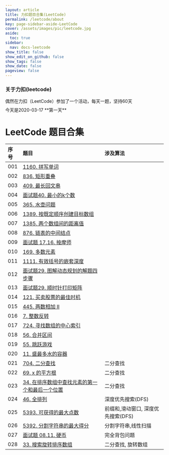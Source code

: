 ```yaml
---
layout: article
title: 力扣题目合集(LeetCode)
permalink: /leetcode/about
key: page-sidebar-aside-LeetCode
cover: /assets/images/pic/leetcode.jpg
aside:
  toc: true
sidebar:
  nav: docs-leetcode
show_title: false
show_edit_on_github: false
show_tags: false
show_date: false
pageview: false
---
```

<style>
  .hero-example p {
    margin: .5rem 0;
  }
  .hero-example--height {
    height: 500px;
  }
  .hero-fill-example {
    background-color: #ccc;
  }
  .hero-fill-example--dark {
    background-color: #123;
  }
  .hero-bg-image-example {
    background-image: url("/docs/assets/images/cover1.jpg");
  }
  .hero-bg-image-example--linear-gradient {
    background-image: linear-gradient(135deg, rgba(255, 69, 0, .5), rgba(255, 197, 0, .2)), url("/docs/assets/images/cover1.jpg");
  }
</style>

<div class="hero hero-example hero--dark hero-bg-image-example my-3">
  <div class="hero__content">
    <h3>关于力扣(leetcode)</h3>
    <p>偶然在力扣（LeetCode）参加了一个活动，每天一题，坚持60天</p>
    <p>今天是2020-03-17 **第一天**</p>
  </div>
</div>

# LeetCode 题目合集

|序号| 题目 | 涉及算法 |
| :-----| :-----|:-----|
|001| [1160. 拼写单词](/leetcode/2020/0317/001) |    |
|002| [836. 矩形重叠](/leetcode/2020/0318/002) |    |
|003| [409. 最长回文串](/leetcode/2020/0319/003) |    |
|004| [面试题40. 最小的k个数](/leetcode/2020/0320/004) |    |
|005| [365. 水壶问题](/leetcode/2020/0321/005) |    |
|006| [1389. 按既定顺序创建目标数组](/leetcode/2020/0322/006) |    |
|007| [1385. 两个数组间的距离值](/leetcode/2020/0322/007) |    |
|008| [876. 链表的中间结点](/leetcode/2020/0323/008) |    |
|009| [面试题 17.16. 按摩师](/leetcode/2020/0324/009) |    |
|010| [169. 多数元素](/leetcode/2020/0325/010) |    |
|011| [1111. 有效括号的嵌套深度](/leetcode/2020/0401/012) |    |
|012| [面试题29. 图解动态规划的解题四步骤](/leetcode/2020/0402/013) |    |
|013| [面试题29. 顺时针打印矩阵](/leetcode/2020/0411/014) |    |
|014| [121. 买卖股票的最佳时机](/leetcode/2020/0412/015) |    |
|015| [445. 两数相加 II](/leetcode/2020/0414/016) |    |
|016| [7. 整数反转](/leetcode/2020/0415/017) |    |
|017| [724. 寻找数组的中心索引](/leetcode/2020/0415/018) |    |
|018| [56. 合并区间](/leetcode/2020/0415/018) |    |
|019| [55. 跳跃游戏](/leetcode/2020/0417/020) |    |
|020| [11. 盛最多水的容器](/leetcode/2020/0418/021) |    |
|021| [704. 二分查找](/leetcode/2020/0419/022) | 二分查找   |
|022| [69. x 的平方根](/leetcode/2020/0423/023) |  二分查找  |
|023| [34. 在排序数组中查找元素的第一个和最后一个位置](/leetcode/2020/0423/024) |  二分查找  |
|024| [46. 全排列](/leetcode/2020/0425/025) | 深度优先搜索(DFS)   |
|025| [5393. 可获得的最大点数](/leetcode/2020/0426/025) | 前缀和,滑动窗口, 深度优先搜索(DFS)|
|026| [5392. 分割字符串的最大得分](/leetcode/2020/0426/026) | 分割字符串,线性扫描 |
|027| [面试题 08.11. 硬币](/leetcode/2020/0426/026/03) | 完全背包问题 |
|028| [33. 搜索旋转排序数组](/leetcode/2020/0427/027/01) | 二分查找, 旋转数组  |
